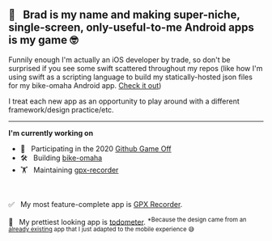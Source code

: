 ## 👋 &nbsp; Brad is my name and making super-niche, single-screen, only-useful-to-me Android apps is my game 🤓

Funnily enough I'm actually an iOS developer by trade, so don't be surprised if you see some swift scattered throughout my repos (like how I'm using swift as a scripting language to build my statically-hosted json files for my bike-omaha Android app. [Check it out](https://github.com/BradPatras/bike-omaha/tree/master/services))

I treat each new app as an opportunity to play around with a different framework/design practice/etc.

---

**I'm currently working on**
- 👾 &nbsp; Participating in the 2020 [Github Game Off](https://github.com/BradPatras/game-off-2020) 
- 🛠 &nbsp; Building [bike-omaha](https://github.com/BradPatras/bike-omaha/)
- 🏋️ &nbsp; Maintaining [gpx-recorder](https://github.com/BradPatras/gpx-recorder)

&nbsp;

✅ &nbsp; My most feature-complete app is [GPX Recorder](https://github.com/bradpatras/gpx-recorder).  

💎 &nbsp; My prettiest looking app is [todometer](https://github.com/bradpatras/todometer-android). <sup>*Because the design came from an [already existing](https://github.com/cassidoo/todometer) app that I just adapted to the mobile experience 😅 </sup>
